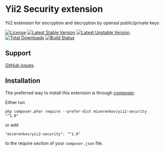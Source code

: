 # Yii2 Security extension
Yii2 extension for encryption and decryption by openssl public/private keys

[![License](https://poser.pugx.org/miserenkov/yii2-security/license)](https://packagist.org/packages/miserenkov/yii2-security)
[![Latest Stable Version](https://poser.pugx.org/miserenkov/yii2-security/v/stable)](https://packagist.org/packages/miserenkov/yii2-security)
[![Latest Unstable Version](https://poser.pugx.org/miserenkov/yii2-security/v/unstable)](https://packagist.org/packages/miserenkov/yii2-security)
[![Total Downloads](https://poser.pugx.org/miserenkov/yii2-security/downloads)](https://packagist.org/packages/miserenkov/yii2-security)
[![Build Status](https://travis-ci.org/miserenkov/yii2-security.svg?branch=master)](https://travis-ci.org/miserenkov/yii2-security)

## Support

[GitHub issues](https://github.com/miserenkov/yii2-security).


## Installation

The preferred way to install this extension is through [composer](http://getcomposer.org/download/).

Either run

```
php composer.phar require --prefer-dist miserenkov/yii2-security "^1.0"
```

or add

```
"miserenkov/yii2-security": "^1.0"
```

to the require section of your `composer.json` file.